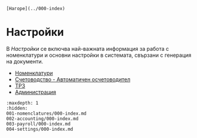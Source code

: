```{only} html
[Нагоре](../000-index)
```

# Настройки

В *Настройки* се включва най-важната информация за работа с номенклатури и основни настройки в системата, свързани с генерация на документи.
 
 - [Номенклатури](001-nomenclatures/000-index.md)
 - [Счетоводство - Автоматичен осчетоводител](002-accounting/000-index.md)
 - [ТРЗ](003-payroll/000-index.md)
 - [Администрация](004-settings/000-index.md)

```{toctree}
:maxdepth: 1
:hidden:
001-nomenclatures/000-index.md
002-accounting/000-index.md
003-payroll/000-index.md
004-settings/000-index.md
```
